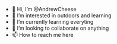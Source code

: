 - 👋 Hi, I’m @AndrewCheese
- 👀 I’m interested in outdoors and learning
- 🌱 I’m currently learning everyting
- 💞️ I’m looking to collaborate on anything
- 📫 How to reach me here

<!---
AndrewCheese/AndrewCheese is a ✨ special ✨ repository because its `README.md` (this file) appears on your GitHub profile.
You can click the Preview link to take a look at your changes.
--->
